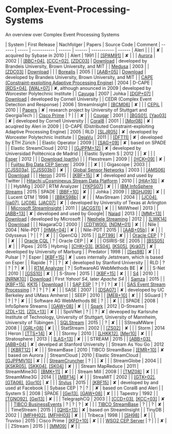# Complex-Event-Processing-Systems
An overview over Complex Event Processing Systems  

| System | First Release | Nachfolger | Papers | Source Code |  Comment
| ------ | ----- | ----------- | ------ | ------ | ----------- | ------
| Aleri | | | | ✘ | acquired by Sybase in 2010 | 
| Alert | 1991 | | [[SPAM91]](papers/) | ✘ | | 
| [Aurora](http://cs.brown.edu/research/aurora/) | 2002 | | [[BBC+04]](papers/), [[CCC+02]](raw/gh-pages/papers/CCC%2B02.pdf), [[ZDC03]](/raw/gh-pages/papers/SPAM91.PDF) |  [Download](http://cs.brown.edu/research/aurora/aurora_1_2.tar.gz) | developed by Brandeis University, Brown University, and MIT | 
| [Medusa](http://nsl.cs.usc.edu/Projects/Medusa) | 2003 | | [[ZDC03]](papers/) | [Download](https://github.com/USC-NSL/Medusa) | | 
| [Borealis](http://cs.brown.edu/research/borealis/public/) | 2005 | | [[AAB+05]](papers/) | [Download](http://cs.brown.edu/research/borealis/public/#software) | developed by Brandeis University, Brown University, and MIT  | 
| [CAPE (Constraint-exploiting Adaptive Processing Engine)](http://davis.wpi.edu/dsrg/PROJECTS/CAPE/index.html) | 2004 | D-CAPE | [[RDS+04]](papers/), [[WAL+07]](papers/) | ✘, although anounced in 2009 | developed by Worcester Polytechnic Institute | 
| [Cayuga](http://www.cs.cornell.edu/bigreddata/cayuga/) | 2007 | Johka | [[DGP+07]](papers/) | [Download](http://www.cs.cornell.edu/bigreddata/cayuga/cayuga_code/cayuga_code.php) | developed by Cornell University | 
| CEDR (Complex Event Detection and Response) | 2006 | StreamInsight | [[BCM06]](papers/) | ✘ | | 
| [CEPiL](https://www.ipvs.uni-stuttgart.de/abteilungen/vs/forschung/projekte/CEP-in-the-Large) | 2010 | | [Papers](http://www2.informatik.uni-stuttgart.de/zdi/buecherei/NCSTRL_listings/projekt/CEPIL.html) | ✘ | research project by University of Stuttgart and GeorgiaTech | 
| [Cisco Prime](http://www.cisco.com/c/en/us/td/docs/net_mgmt/prime/network/4-1/user/guide/CiscoPrimeNetwork41UserGuide/fault-theory.html) | ? | |  | ✘ | | 
| [Cougar](http://www.cs.cornell.edu/bigreddata/cougar/index.php) | 2001 | | [[BGS01]](papers/), [[Yao03]](papers/) | ✘ | developed by Cornell University | 
| [Coral8](https://www.crunchbase.com/organization/coral8) | 2001 | | [[Mor08]](papers/) | ✘ | acuqired by Aleri in 2009 | 
| D-CAPE (Distributed Constraint-exploiting Adaptive Processing Engine) | 2005 | RLD | [[SLJR05]](papers/) | ✘ | developed by Worcester Polytechnic Institute | 
| [DejaVu](https://www.systems.ethz.ch/node/198) | 2011 | | [[DFT11]](papers/) | ✘ | developed by ETH Zürich | 
| Elastic Operator | 2009 | | [[SAG+09]](papers/) | ✘ | based on SPADE | 
| Elastic StreamCloud | 2012 | | [[GJPPM+12]](papers/) | ✘ | developed by Universidad Politécnica de Madrid | 
| Elastic System S | 2012 | | | ✘ | | 
| [Esper](http://www.espertech.com/esper/index.php) | 2012 | | | [Download (partly)](http://www.espertech.com/download/) |  | 
| Flexstream | 2009 | | [[HCK+09]](papers/) | ✘ | | 
| [Fujitsu Big Data CEP Server](http://www.fujitsu.com/global/products/software/middleware/application-infrastructure/interstage/solutions/big-data/bdcep/features/) | 2009 | | | ✘ | | 
| Gigascope | 2003 | | [[CJSS03a]](papers/), [[CJSS03b]](papers/)] | ✘  | | 
| [Global Sensor Networks](https://github.com/LSIR/gsn) | 2003 | | [[AMS06]](papers/AMS06.pdf) | [Download](https://github.com/LSIR/gsn) | | 
| [Heron](https://blog.twitter.com/2015/flying-faster-with-twitter-heron) | 2015 | | [[KBF+15]]() | ✘ | developed and used by Twitter | 
| [Hitachi uCosminexus Stream Data Platform](http://www.hitachi.com/products/it/software/prod/cosminexus/products/list/index.html) | 2010 | | [[HIA+10]](papers/) | ✘ |  | 
| HybMig | 2007 | RTM Analyzer | [[YKPS07]](papers/) | ✘ | | 
| [IBM InfoSphere Streams](http://www-03.ibm.com/software/products/en/ibm-streams) | 2015 | SPADE | [[BBF+10]](papers/) | ✘ | | 
| Johka | 2009 | | [[BGHJ09]](papers/) | ✘ | | 
| Lucent QTM | 1998 | | [[BBKS98b]](papers/) | ✘  | | 
| MavStream | 2004 | | [[JC04]](papers/), [[jia07]](papers/),  [[JC06]](papers/),  [[JAC07]](papers/) | ✘ |  | developed by University of Texas at Arlington | 
| [Microsoft StreamInsight](https://technet.microsoft.com/de-de/library/ee362541(v=sql.111).aspx) | 2011 | | [[ACGS11]](papers/) | ✘ | | 
| MillWheel | 2013 | | [[ABB+13]](papers/) | ✘ | developed and used by Google| 
| [Naiad](http://research.microsoft.com/en-us/projects/naiad/) | 2013 | | [[MMI+13]](papers/) | [Download](https://github.com/MicrosoftResearch/Naiad) | developed by Microsoft | 
| [Nephele Streaming](https://github.com/bjoernlohrmann/nephele-streaming) | 2012 | | [[LWK14]](papers/) | [Download](https://github.com/bjoernlohrmann/nephele-streaming) | | 
| NiagaraCQ | 2000 | | [[CDTW00]](), [[NDM+01]]() | ✘ | | 
| Nile | 2004 | Nile-PDT | [[HMA+04]]() | ✘ | | 
| Nile-PDT | 2015 | | [[AAB+05b]]() | ✘ | | 
| Odysseus | ? | | ? | ✘ | | 
| OpenCQ | 2015 | | [[LPT99]]() | ✘ | | 
| [Oracle CEP](http://www.oracle.com/technetwork/middleware/complex-event-processing/overview/index.html) | ? | | | ✘ | | 
| [Oracle CQL](https://docs.oracle.com/cd/E14571_01/apirefs.1111/e12048.pdf) | ? | Oracle CEP | | ✘ | | 
| OSIRIS-SE | 2005 | | [[BSS05]](papers/) | ✘ | | 
| Pipes | 2015 | Hybmig | [[CHK+03]](papers/), [[KS04]](papers/), [[KS05]](papers/), [[Krä07]](papers/) | ✘ | developed by University of Marburg | 
| Predator | 1998 | | [[Ses98]](papers/) | ✘ |  | 
| Pulsar | ? | Esper | [[KBF+15]](papers/) | ✘ | uses internally Jetstream, which is based on Esper | 
| Rapide | ? | | ? | ✘ | developed by Stanford University | 
| RLD | ? | ? | ? | ✘ | | 
| [RTM Analyzer](http://www.gfft-portal.de/files/WhitePaper_RTM_Analyzer.pdf) | ? | SoftwareAG WebMethods BE  | ✘ | | 
| S-Net | 2010 | | [[GSS10]](papers/) | ✘ | | 
| S-Store | 2015 | | [[KBF+15]](papers/) | ✘ | | 
| [S4](http://incubator.apache.org/s4/) | 2010 | | [[NRNK10]](papers/) | [Download](http://incubator.apache.org/s4/download/) | First *Yahoo! S4*, later *Apache S4* | 
| [Samza](http://samza.apache.org/) | 2015 | | [[KBF+15]](papers/), [KK15](/papers) | [Download](http://samza.apache.org/startup/download/) | | 
| [SAP ESP](http://scn.sap.com/community/event-stream-processor) | ? | ? | ? | ✘ | | 
| [SAS Event Stream Processing](http://www.sas.com/en_us/software/data-management/event-stream-processing.html) | ? | ? | ? | ✘ |  |
| SASE | 2007 | | [[DSA07]](papers/) | ✘ | developed by UC Berkeley and UMass Amherst | 
| SEEP | 2010 | | [[MEB+10]](papers/) | ✘ |  | 
| SGuard | ? | ? | ? | ✘ |  | 
| Software AG WebMethods BE | ? | | | ✘ |  | 
| SPADE | 2008 | InfoSphere Streams | [[GAW+08]]() | ✘ |  | 
| [Spark](http://spark.apache.org/) | 2012 | D-Streams | [[ZDL+12]](), [[ZDL+13]]() | ✘ |  | 
| SpoVNet | ? | | ? | ✘ | deveoped by Karlsruhe Institute of Technology, University of Stuttgart, University of Mannheim, University of Tübingen | 
| [SQLStream](http://www.sqlstream.com/) | 2015 | | ? | ✘ | | 
| SStreaMWare | 2008 | | [[GRL+08]](papers/) | ✘ | | 
| StatStream | 2002 | | [[ZS02]](papers/) | ✘ |  | 
| Storm | 2014 | Heron | [[TTS+14]](papers/) | ✘ |  | 
| Stormy | 2010 | | [[LHKK12]](), [[Mer10]](papers/) | ✘ |  | 
| Stratosphere | 2013 | | [[LAS+13]](papers/) | ✘ |  | 
| STREAM | 2015 | | [[ABB+03]](), [[ABB+04]](papers/) | ✘ | develped at Stanford University | 
| Stream As You Go | 2012 | | [[KBRT12]](papers/) | ✘ |  | 
| StreamBase | 2010 | TIBCO StreamBase | [[EMR+10]](papers/) | ✘ | based on Aurora | 
| StreamCloud | 2010 | Elastic StreamCloud | [[GJPPMV10]](papers/) | ✘ | | 
| [StreamCruncher](http://www.streamcruncher.com/) | ? | | | ✘ | | 
| StreamGlobe | 2004 | | [[KSKR05]](papers/), [[SKK04]](papers/), [[SK04]](papers/) | ✘ | | 
| Stream MapReduce | 2011 | StreamMine3G | [[BMK+11]](papers/) | ✘ | | 
| Stream Mill | 2008 | | [[TMZ08]](papers/) | ✘ | | 
| StreamMine3G | 2014 | | [[MBF14]](papers/) | ✘ | | 
| StreaMIT | 2002 | | [[GTK+02]](papers/), [[GTA06]](papers/), [[Gor10]](papers/) | ✘ |  | 
| [Stylus](https://qconsf.com/sf2015/presentation/stylus-facebook-new-stream-processing-platform) | 2015 | | [[KBF15]](papers/) | ✘ | developed by and used at Facebook | 
| Sybase CEP | ? | ? | | ✘ | based on Coral8 and Aleri | 
| System S | 2008 | SPADE | [[Gei13]](papers/), [[GAW+08]]() | ✘ | | 
| Tapestry | 1992 | | [[TGNO92]](papers/), [[Gei13]](papers/) | ✘ | | 
| TelegraphCQ | 2003 | | [[CCD+03]](), [[KCC+03]](papers/) | ✘ | | 
| [TIBCO BusinessEvents](http://www.tibco.com/products/event-processing/complex-event-processing/businessevents/) | ? | ? | ? | ✘ | | 
| [TIBCO StreamBase](http://www.streambase.com/) | ? | | ? | ✘ |  | 
| TimeStream | 2015 | | [[QHS+13]](papers/) | ✘ | based on StreamInsight | 
| TinyDB | 2002 | | [[MFHH02]](papers/), [[MFHH03]]() | ✘ | | 
| Tribeca | 1998 | | [[SH98]](papers/) | ✘ | | 
| Truviso | 2015 | Cisco Prime | [[KFD+10]](papers/) | ✘ | | 
| [WSO2 CEP Server](http://wso2.com/products/complex-event-processor/) | ? | | | ✘ | | 
| ZStream | 2015 | | [[MM09]](papers/) | ✘ | | 

